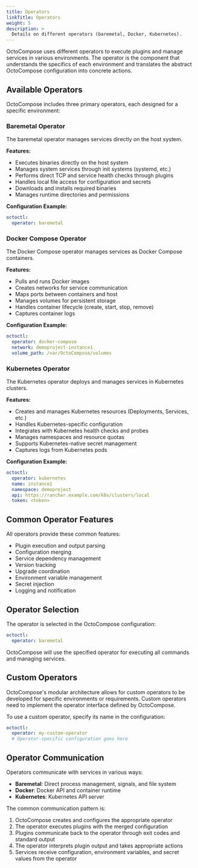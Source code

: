 ```yaml
---
title: Operators
linkTitle: Operators
weight: 5
description: >
  Details on different operators (baremetal, Docker, Kubernetes).
---
```


OctoCompose uses different operators to execute plugins and manage services in various environments. The operator is the component that understands the specifics of each environment and translates the abstract OctoCompose configuration into concrete actions.

## Available Operators

OctoCompose includes three primary operators, each designed for a specific environment:

### Baremetal Operator

The baremetal operator manages services directly on the host system.

**Features:**
- Executes binaries directly on the host system
- Manages system services through init systems (systemd, etc.)
- Performs direct TCP and service health checks through plugins
- Handles local file access for configuration and secrets
- Downloads and installs required binaries
- Manages runtime directories and permissions

**Configuration Example:**
```yaml
octoctl:
  operator: baremetal
```

### Docker Compose Operator

The Docker Compose operator manages services as Docker Compose containers.

**Features:**
- Pulls and runs Docker images
- Creates networks for service communication
- Maps ports between containers and host
- Manages volumes for persistent storage
- Handles container lifecycle (create, start, stop, remove)
- Captures container logs

**Configuration Example:**
```yaml
octoctl:
  operator: docker-compose
  network: demoproject-instance1
  volume_path: /var/OctoCompose/volumes
```

### Kubernetes Operator

The Kubernetes operator deploys and manages services in Kubernetes clusters.

**Features:**
- Creates and manages Kubernetes resources (Deployments, Services, etc.)
- Handles Kubernetes-specific configuration
- Integrates with Kubernetes health checks and probes
- Manages namespaces and resource quotas
- Supports Kubernetes-native secret management
- Captures logs from Kubernetes pods

**Configuration Example:**
```yaml
octoctl:
  operator: kubernetes
  name: instance1
  namespace: demoproject
  api: https://rancher.example.com/k8s/clusters/local
  token: <token>
```

## Common Operator Features

All operators provide these common features:

- Plugin execution and output parsing
- Configuration merging
- Service dependency management
- Version tracking
- Upgrade coordination
- Environment variable management
- Secret injection
- Logging and notification

## Operator Selection

The operator is selected in the OctoCompose configuration:

```yaml
octoctl:
  operator: baremetal
```

OctoCompose will use the specified operator for executing all commands and managing services.

## Custom Operators

OctoCompose's modular architecture allows for custom operators to be developed for specific environments or requirements. Custom operators need to implement the operator interface defined by OctoCompose.

To use a custom operator, specify its name in the configuration:

```yaml
octoctl:
  operator: my-custom-operator
  # Operator-specific configuration goes here
```

## Operator Communication

Operators communicate with services in various ways:

- **Baremetal**: Direct process management, signals, and file system
- **Docker**: Docker API and container runtime
- **Kubernetes**: Kubernetes API server

The common communication pattern is:

1. OctoCompose creates and configures the appropriate operator
2. The operator executes plugins with the merged configuration
3. Plugins communicate back to the operator through exit codes and standard output
4. The operator interprets plugin output and takes appropriate actions
5. Services receive configuration, environment variables, and secret values from the operator
